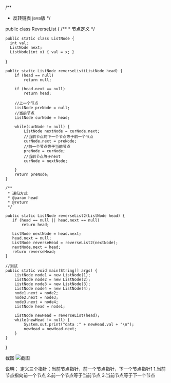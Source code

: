 
/**
 * 反转链表 java版
 */
 
public class ReverseList {
    /**
     * 节点定义
     */
     
    public static class ListNode {
      int val;
      ListNode next;
      ListNode(int x) { val = x; }
  }

    public static ListNode reverseList(ListNode head) {
        if (head == null)
            return null;

        if (head.next == null)
            return head;

        //上一个节点
        ListNode preNode = null;
        //当前节点
        ListNode curNode = head;

        while(curNode != null) {
            ListNode nextNode = curNode.next;
            //当前节点的下一个节点等于前一个节点
            curNode.next = preNode;
            //前一个节点等于当前节点
            preNode = curNode;
            //当前节点等于next
            curNode = nextNode;

        }
        return preNode;
    }

    /**
     * 递归方式
     * @param head
     * @return
     */
     
    public static ListNode reverseList2(ListNode head) {
       if (head == null || head.next == null)
           return head;

       ListNode nextNode = head.next;
       head.next = null;
       ListNode reverseHead = reverseList2(nextNode);
       nextNode.next = head;
       return reverseHead;
    }

    //测试
    public static void main(String[] args) {
        ListNode node1 = new ListNode(1);
        ListNode node2 = new ListNode(2);
        ListNode node3 = new ListNode(3);
        ListNode node4 = new ListNode(4);
        node1.next = node2;
        node2.next = node3;
        node3.next = node4;
        ListNode head = node1;

        ListNode newHead = reverseList(head);
        while(newHead != null) {
            System.out.print("data :" + newHead.val + "\n");
            newHead = newHead.next;
        }
    }
}

截图
![截图](https://github.com/yuluoqianmu/EveryDayLeetcode/blob/master/2018-12-17/%E9%82%B5%E8%8C%82%E6%9E%97.png?raw=true)

说明：
定义三个指针：当前节点指针，前一个节点指针，下一个节点指针1
1.当前节点指向前一个节点
2.前一个节点等于当前节点
3.当前节点等于下一个节点

